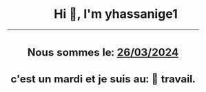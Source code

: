 <h1 align='center'>Hi 👋, I'm yhassanige1</h1>
<div align='center'>

|<h2 align='center'>Nous sommes le: <u>26/03/2024</u></h2><h2 align='center'>c'est un mardi et je suis au: 🏢 travail.</h2>|
|---
</div>